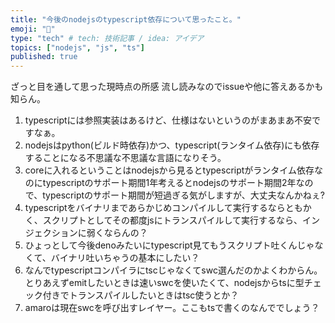 ```yaml
---
title: "今後のnodejsのtypescript依存について思ったこと。"
emoji: "🙆"
type: "tech" # tech: 技術記事 / idea: アイデア
topics: ["nodejs", "js", "ts"]
published: true
---
```



ざっと目を通して思った現時点の所感
流し読みなのでissueや他に答えあるかも知らん。

1. typescriptには参照実装はあるけど、仕様はないというのがまあまあ不安ですなぁ。
2. nodejsはpython(ビルド時依存)かつ、typescript(ランタイム依存)にも依存することになる不思議な不思議な言語になりそう。
3. coreに入れるということはnodejsから見るとtypescriptがランタイム依存なのにtypescriptのサポート期間1年考えるとnodejsのサポート期間2年なので、typescriptのサポート期間が短過ぎる気がしますが、大丈夫なんかねぇ?
4. typescriptをバイナリまであらかじめコンパイルして実行するならともかく、スクリプトとしてその都度jsにトランスパイルして実行するなら、インジェクションに弱くならんの？
5. ひょっとして今後denoみたいにtypescript見てもうスクリプト吐くんじゃなくて、バイナリ吐いちゃうの基本にしたい？
6. なんでtypescriptコンパイラにtscじゃなくてswc選んだのかよくわからん。とりあえずemitしたいときは速いswcを使いたくて、nodejsからtsに型チェック付きでトランスパイルしたいときはtsc使うとか？
7. amaroは現在swcを呼び出すレイヤー。ここもtsで書くのなんででしょう？

